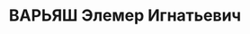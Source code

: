 ---
title: ВАРЬЯШ Элемер Игнатьевич
description: Род. 1890, Венгрия. После поражения республики приговорен к каторге,
  через 2 года в начале 1922 г. его обменяли вместе с другими венгерскими коммунистами
  на белых заложников. Руководитель кооперативной секции Коминтерна
---